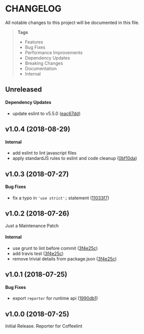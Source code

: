 # CHANGELOG

All notable changes to this project will be documented in this file.

> **Tags**
> - Features
> - Bug Fixes
> - Performance Improvements
> - Dependency Updates
> - Breaking Changes
> - Documentation
> - Internal

## Unreleased

#### Dependency Updates

* update eslint to v5.5.0 ([eac67dd](https://github.com/Sibiraj-S/coffeelint-reporter/commit/eac67dd))

## v1.0.4 (2018-08-29)

#### Internal

* add eslint to lint javascript files
* apply standardJS rules to eslint and code cleanup ([0bf10da](https://github.com/Sibiraj-S/coffeelint-reporter/commit/0bf10da))

## v1.0.3 (2018-07-27)

#### Bug Fixes

* fix a typo in `'use strict';` statement ([11033f7](https://github.com/Sibiraj-S/coffeelint-reporter/commit/11033f7))

## v1.0.2 (2018-07-26)

Just a Maintenance Patch

#### Internal

* use grunt to lint before commit ([3f4e25c](https://github.com/Sibiraj-S/coffeelint-reporter/commit/3f4e25c))
* add travis test ([3f4e25c](https://github.com/Sibiraj-S/coffeelint-reporter/commit/3f4e25c))
* remove trivial details from package.json ([3f4e25c](https://github.com/Sibiraj-S/coffeelint-reporter/commit/3f4e25c))

## v1.0.1 (2018-07-25)

#### Bug Fixes

* export `reporter` for runtime api ([1990db1](https://github.com/Sibiraj-S/coffeelint-reporter/commit/1990db1))

## v1.0.0 (2018-07-25)

Initial Release.
Reporter for Coffeelint

